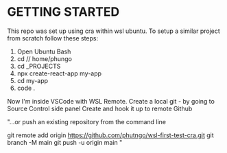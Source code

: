 # GETTING STARTED
This repo was set up using cra within wsl ubuntu. To setup a similar project from scratch follow these steps:

1. Open Ubuntu Bash
2. cd // home/phungo 
3. cd _PROJECTS
4. npx create-react-app my-app
5. cd my-app
6. code .

Now I'm inside VSCode with WSL Remote.
Create a local git - by going to Source Control side panel
Create and hook it up to remote Github 

"…or push an existing repository from the command line

git remote add origin https://github.com/phutngo/wsl-first-test-cra.git
git branch -M main
git push -u origin main
"